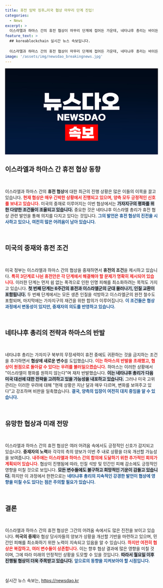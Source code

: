```yaml
---
title: 휴전 임박 징후…미국 협상 마무리 단계 진입!
categories:
  - News
excerpt: >
  이스라엘과 하마스 간의 휴전 협상이 마무리 단계에 접어든 가운데, 네타냐후 총리는 바이든 대통령과 최종 조율에 나섭니다. 하지만 하마스의 반발과 이스라엘의 공습으로 상황은 여전히 불투명합니다. 과연 최악의 상황은 피할 수 있을까요?
feature_text: >
  ## koreablockchain 실시간 뉴스 속보입니다.

  이스라엘과 하마스 간의 휴전 협상이 마무리 단계에 접어든 가운데, 네타냐후 총리는 바이든 대통령과 최종 조율에 나섭니다. 하지만 하마스의 반발과 이스라엘의 공습으로 상황은 여전히 불투명합니다. 과연 최악의 상황은 피할 수 있을까요?
image: '/assets/img/newsdao_breakingnews.jpg'
---
```


<p><img src="/assets/img/newsdao_breakingnews.jpg" alt="koreablockchain 속보" /></p>

<h2 data-ke-size="size26">이스라엘과 하마스 간 휴전 협상 동향</h2> 

<p data-ke-size="size16">&nbsp;</p>

<p>이스라엘과 하마스 간의 <b>휴전 협상</b>에 대한 최근의 진행 상황은 많은 이들의 이목을 끌고 있습니다. <b><span style="color: #ee2323;">현재 협상은 매우 긴박한 상황에서 진행되고 있으며, 양측 모두 긍정적인 신호를 보내고 있습니다.</span></b> 미국의 중재로 이루어지는 이번 협상에서는 <b><span style="background-color: #21538527;">가자지구의 평화를 위한 다양한 조건들이 조율되고 있습니다.</span></b> 중요한 것은 네타냐후 이스라엘 총리가 휴전 협상 관련 발언을 통해 의지를 다지고 있다는 것입니다. <b><span style="color: #1a5490;">그의 발언은 휴전 협상의 진전을 시사하고 있으나, 여전히 많은 어려움이 남아 있습니다.</span></b></p>

<p data-ke-size="size16">&nbsp;</p>

<h2 data-ke-size="size26">미국의 중재와 휴전 조건</h2> 

<p data-ke-size="size16">&nbsp;</p>

<p>미국 정부는 이스라엘과 하마스 간의 협상을 중재하면서 <b>휴전의 조건</b>을 제시하고 있습니다. <b><span style="color: #ee2323;">특히 3단계로 나뉜 휴전안은 각 단계에서 해결해야 할 문제가 명확히 제시되어 있습니다.</span></b> 이러한 단계는 먼저 쉼 없는 폭격으로 인한 인명 피해를 최소화하려는 목적도 가지고 있습니다. <b><span style="background-color: #21538527;">첫 번째 단계는 6주간의 휴전과 이스라엘군의 군대 물러나기, 인질 교환이 포함됩니다.</span></b> 두 번째 단계에서는 모든 생존 인질을 석방하고 이스라엘군의 완전 철수도 포함되며, 마지막에는 가자지구의 재건을 위한 합의가 이루어집니다. <b><span style="color: #1a5490;">이 조건들은 협상 과정에서 변동성이 있지만, 중재자의 의도를 반영하고 있습니다.</span></b></p>

<p data-ke-size="size16">&nbsp;</p>

<h2 data-ke-size="size26">네타냐후 총리의 전략과 하마스의 반발</h2> 

<p data-ke-size="size16">&nbsp;</p>

<p>네타냐후 총리는 가자지구 북부의 무장세력이 휴전 중에도 귀환하는 것을 금지하는 조건을 추가하면서 <b>협상에 새로운 변수</b>를 도입했습니다. <b><span style="color: #ee2323;">이는 하마스의 반발을 초래했고, 협상이 원점으로 돌아갈 수 있다는 우려를 불러일으켰습니다.</span></b> 하마스는 이러한 상황에서 "이스라엘이 평화를 원하지 않는다"며 재차 반발했습니다. <b><span style="background-color: #21538527;">이는 네타냐후 총리가 다음 미국 대선에 대한 전략을 고려하고 있을 가능성을 내포하고 있습니다.</span></b> 그러나 미국 고위 관리는 이러한 우려에 대해 "현재 상황은 지난 달과 매우 다르며, 변화를 보여주고 있다"고 강조하며 비판을 일축했습니다. <b><span style="color: #1a5490;">결국, 양측의 입장이 여전히 대치 중임을 알 수 있습니다.</span></b></p>

<p data-ke-size="size16">&nbsp;</p>

<h2 data-ke-size="size26">유망한 협상과 미래 전망</h2> 

<p data-ke-size="size16">&nbsp;</p>

<p>이스라엘과 하마스 간의 휴전 협상은 여러 어려움 속에서도 긍정적인 신호가 감지되고 있습니다. <b>중재자의 노력</b>와 각각의 측의 양보가 이번 주 내로 상황을 더욱 개선할 가능성을 보여줍니다. <b><span style="color: #ee2323;">내주에는 이스라엘과 하마스 간의 합의에 도달하기 위한 추가적인 회의가 계획되어 있습니다.</span></b> 협상이 진행됨에 따라, 인질 석방 및 민간인 피해 감소에도 긍정적인 영향을 미칠 것으로 보입니다. <b><span style="background-color: #21538527;">모든 변수들에도 불구하고 희망적인 기운이 감돌고 있습니다.</span></b> 하지만 이 과정에서 한편으로는 <b><span style="color: #1a5490;">네타냐후 총리의 지속적인 강경한 발언이 협상에 영향을 미칠 수도 있다는 점은 주의할 필요가 있습니다.</span></b></p>

<p data-ke-size="size16">&nbsp;</p>

<h2 data-ke-size="size26">결론</h2> 

<p data-ke-size="size16">&nbsp;</p>

<p>이스라엘과 하마스 간의 휴전 협상은 그간의 어려움 속에서도 많은 진전을 보이고 있습니다. <b>미국의 중재</b>와 협상 당사자들의 양보가 상황을 개선할 기반을 마련하고 있으며, 민간인 피해를 최소화하기 위한 노력이 지속되고 있음을 알 수 있습니다. <b><span style="color: #ee2323;">하지만 여전히 협상은 복잡하고, 여러 변수들이 상존합니다.</span></b> 이는 향후 협상 결과에 많은 영향을 미칠 것이며, 그에 따라 미래의 안정적인 상황을 도모할 수 있을 것입니다. <b><span style="background-color: #21538527;">따라서 월요일 이후 진행될 협상이 더욱 주목받고 있습니다.</span></b> <b><span style="color: #1a5490;">앞으로의 동향을 지켜보아야 할 시점입니다.</span></b></p>

<p data-ke-size="size16">&nbsp;</p>
실시간 뉴스 속보는, <a href="https://newsdao.kr" rel="dofollow">https://newsdao.kr</a>


